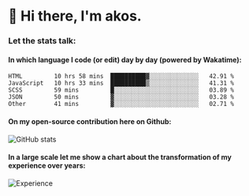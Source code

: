 # 👋 Hi there, I'm akos. 


### Let the stats talk:


#### In which language I code (or edit) day by day (powered by Wakatime): 

<!--START_SECTION:waka-->

```text
HTML         10 hrs 58 mins  ██████████▓░░░░░░░░░░░░░░   42.91 %
JavaScript   10 hrs 33 mins  ██████████▒░░░░░░░░░░░░░░   41.31 %
SCSS         59 mins         █░░░░░░░░░░░░░░░░░░░░░░░░   03.89 %
JSON         50 mins         ▓░░░░░░░░░░░░░░░░░░░░░░░░   03.28 %
Other        41 mins         ▓░░░░░░░░░░░░░░░░░░░░░░░░   02.71 %
```

<!--END_SECTION:waka-->

#### On my open-source contribution here on Github:
 
![GitHub stats](https://github-readme-stats.vercel.app/api?username=akosbalasko)

#### In a large scale let me show a chart about the transformation of my experience over years:   

![Experience](https://cr-skills-chart-widget.azurewebsites.net/api/api?username=akosbalasko)

